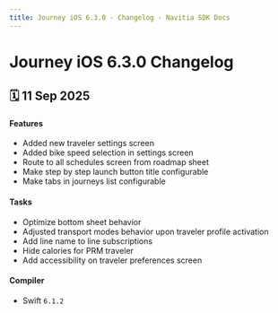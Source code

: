 ```yaml
---
title: Journey iOS 6.3.0 - Changelog - Navitia SDK Docs
---
```


# Journey iOS 6.3.0 Changelog

<h2>🗓 11 Sep 2025</h2>

#### Features
- Added new traveler settings screen
- Added bike speed selection in settings screen
- Route to all schedules screen from roadmap sheet
- Make step by step launch button title configurable
- Make tabs in journeys list configurable

#### Tasks
- Optimize bottom sheet behavior
- Adjusted transport modes behavior upon traveler profile activation
- Add line name to line subscriptions
- Hide calories for PRM traveler
- Add accessibility on traveler preferences screen

#### Compiler
-  Swift  `6.1.2`
